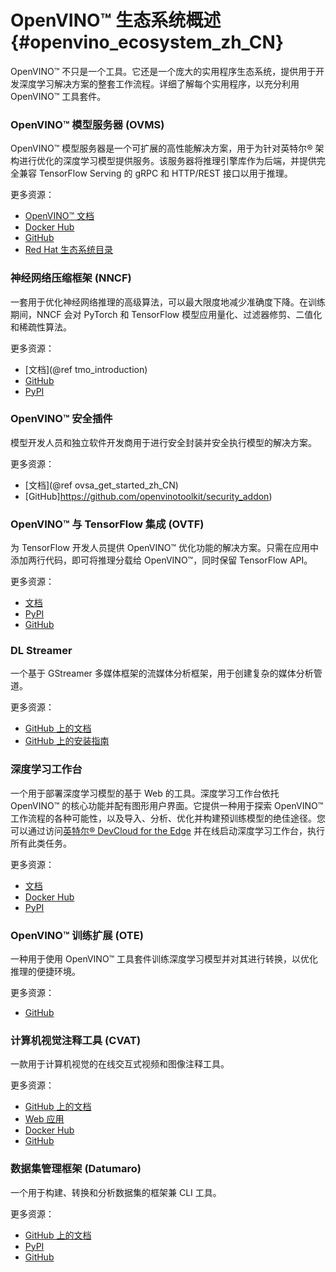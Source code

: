 # OpenVINO™ 生态系统概述 {#openvino_ecosystem_zh_CN}


OpenVINO™ 不只是一个工具。它还是一个庞大的实用程序生态系统，提供用于开发深度学习解决方案的整套工作流程。详细了解每个实用程序，以充分利用 OpenVINO™ 工具套件。

### OpenVINO™ 模型服务器 (OVMS)
OpenVINO™ 模型服务器是一个可扩展的高性能解决方案，用于为针对英特尔® 架构进行优化的深度学习模型提供服务。该服务器将推理引擎库作为后端，并提供完全兼容 TensorFlow Serving 的 gRPC 和 HTTP/REST 接口以用于推理。

更多资源：
* [OpenVINO™ 文档](https://docs.openvino.ai/2022.2/openvino_docs_ovms.html)
* [Docker Hub](https://hub.docker.com/r/openvino/model_server)
* [GitHub](https://github.com/openvinotoolkit/model_server)
* [Red Hat 生态系统目录](https://catalog.redhat.com/software/container-stacks/detail/60649e41ccfb383fe395a167)

### 神经网络压缩框架 (NNCF)
一套用于优化神经网络推理的高级算法，可以最大限度地减少准确度下降。在训练期间，NNCF 会对 PyTorch 和 TensorFlow 模型应用量化、过滤器修剪、二值化和稀疏性算法。

更多资源：
* [文档](@ref tmo_introduction)
* [GitHub](https://github.com/openvinotoolkit/nncf)
* [PyPI](https://pypi.org/project/nncf/)

### OpenVINO™ 安全插件
模型开发人员和独立软件开发商用于进行安全封装并安全执行模型的解决方案。

更多资源：
* [文档](@ref ovsa_get_started_zh_CN)
* [GitHub]https://github.com/openvinotoolkit/security_addon)


### OpenVINO™ 与 TensorFlow 集成 (OVTF)
为 TensorFlow 开发人员提供 OpenVINO™ 优化功能的解决方案。只需在应用中添加两行代码，即可将推理分载给 OpenVINO™，同时保留 TensorFlow API。

更多资源：
* [文档](https://github.com/openvinotoolkit/openvino_tensorflow)
* [PyPI](https://pypi.org/project/openvino-tensorflow/) 
* [GitHub](https://github.com/openvinotoolkit/openvino_tensorflow)

### DL Streamer		
一个基于 GStreamer 多媒体框架的流媒体分析框架，用于创建复杂的媒体分析管道。

更多资源：
* [GitHub 上的文档](https://dlstreamer.github.io/index.html)
* [GitHub 上的安装指南](https://github.com/openvinotoolkit/dlstreamer_gst/wiki/Install-Guide)

### 深度学习工作台
一个用于部署深度学习模型的基于 Web 的工具。深度学习工作台依托 OpenVINO™ 的核心功能并配有图形用户界面。它提供一种用于探索 OpenVINO™ 工作流程的各种可能性，以及导入、分析、优化并构建预训练模型的绝佳途径。您可以通过访问[英特尔® DevCloud for the Edge](https://software.intel.com/content/www/us/en/develop/tools/devcloud.html) 并在线启动深度学习工作台，执行所有此类任务。

更多资源：
* [文档](dl_workbench_overview_zh_CN.md)
* [Docker Hub](https://hub.docker.com/r/openvino/workbench)
* [PyPI](https://pypi.org/project/openvino-workbench/)

### OpenVINO™ 训练扩展 (OTE)
一种用于使用 OpenVINO™ 工具套件训练深度学习模型并对其进行转换，以优化推理的便捷环境。

更多资源：
* [GitHub](https://github.com/openvinotoolkit/training_extensions)

### 计算机视觉注释工具 (CVAT)
一款用于计算机视觉的在线交互式视频和图像注释工具。

更多资源：
* [GitHub 上的文档](https://opencv.github.io/cvat/docs/)
* [Web 应用](https://cvat.org/)
* [Docker Hub](https://hub.docker.com/r/openvino/cvat_server) 
* [GitHub](https://github.com/openvinotoolkit/cvat)

### 数据集管理框架 (Datumaro)
一个用于构建、转换和分析数据集的框架兼 CLI 工具。

更多资源：
* [GitHub 上的文档](https://openvinotoolkit.github.io/datumaro/docs/)
* [PyPI](https://pypi.org/project/datumaro/)
* [GitHub](https://github.com/openvinotoolkit/datumaro)

